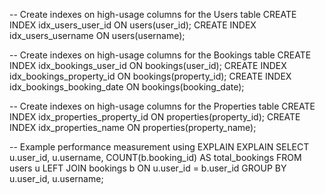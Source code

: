 -- Create indexes on high-usage columns for the Users table
CREATE INDEX idx_users_user_id ON users(user_id);
CREATE INDEX idx_users_username ON users(username);

-- Create indexes on high-usage columns for the Bookings table
CREATE INDEX idx_bookings_user_id ON bookings(user_id);
CREATE INDEX idx_bookings_property_id ON bookings(property_id);
CREATE INDEX idx_bookings_booking_date ON bookings(booking_date);

-- Create indexes on high-usage columns for the Properties table
CREATE INDEX idx_properties_property_id ON properties(property_id);
CREATE INDEX idx_properties_name ON properties(property_name);

-- Example performance measurement using EXPLAIN
EXPLAIN
SELECT u.user_id, u.username, COUNT(b.booking_id) AS total_bookings
FROM users u
LEFT JOIN bookings b ON u.user_id = b.user_id
GROUP BY u.user_id, u.username;
 
